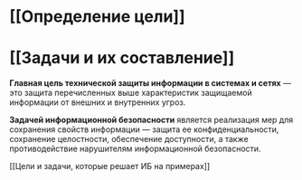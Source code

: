 
# [[Определение цели]]

# [[Задачи и их составление]]


**Главная цель технической защиты информации в системах и сетях** — это защита перечисленных выше характеристик защищаемой информации от внешних и внутренних угроз.


**Задачей информационной безопасности** является реализация мер для сохранения свойств информации — защита ее конфиденциальности, сохранение целостности, обеспечение доступности, а также противодействие нарушителям информационной безопасности.

[[Цели и задачи, которые решает ИБ на примерах]]

